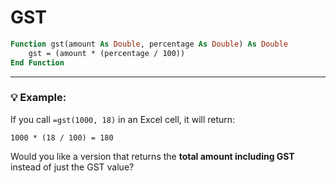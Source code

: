 # GST

```vb
Function gst(amount As Double, percentage As Double) As Double
    gst = (amount * (percentage / 100))
End Function
```

---

### 💡 Example:

If you call `=gst(1000, 18)` in an Excel cell, it will return:

```
1000 * (18 / 100) = 180
```

Would you like a version that returns the **total amount including GST** instead of just the GST value?
